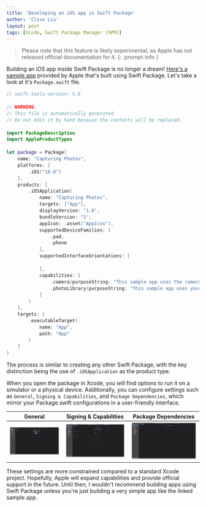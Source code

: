 ```yaml
---
title: 'Developing an iOS app in Swift Package'
author: 'Clive Liu'
layout: post
tags: [Xcode, Swift Package Manager (SPM)]
---
```


> Please note that this feature is likely experimental, as Apple has not released official documentation for it.
{: .prompt-info }

Building an iOS app inside Swift Package is no longer a dream! [Here's a sample app](https://developer.apple.com/tutorials/sample-apps/capturingphotos-camerapreview) provided by Apple that's built using Swift Package. Let's take a look at it's `Package.swift` file.

```swift
// swift-tools-version: 5.6

// WARNING:
// This file is automatically generated.
// Do not edit it by hand because the contents will be replaced.

import PackageDescription
import AppleProductTypes

let package = Package(
    name: "Capturing Photos",
    platforms: [
        .iOS("16.0")
    ],
    products: [
        .iOSApplication(
            name: "Capturing Photos",
            targets: ["App"],
            displayVersion: "1.0",
            bundleVersion: "1",
            appIcon: .asset("AppIcon"),
            supportedDeviceFamilies: [
                .pad,
                .phone
            ],
            supportedInterfaceOrientations: [

            ],
            capabilities: [
                .camera(purposeString: "This sample app uses the camera."),
                .photoLibrary(purposeString: "This sample app uses your photo library.")
            ]
        )
    ],
    targets: [
        .executableTarget(
            name: "App",
            path: "App"
        )
    ]
)
```
The process is similar to creating any other Swift Package, with the key distinction being the use of `.iOSApplication` as the product type.

When you open the package in Xcode, you will find options to run it on a simulator or a physical device. Additionally, you can configure settings such as `General`, `Signing & Capabilities`, and `Package Dependencies`, which mirror your Package.swift configurations in a user-friendly interface.

| General                                                                   | Signing & Capabilities                                                                     | Package Dependencies                                                                   |
| ------------------------------------------------------------------------- | ------------------------------------------------------------------------------------------ | -------------------------------------------------------------------------------------- |
| ![](../assets/2025/01/developing-an-ios-app-in-swift-package/general.jpg) | ![](../assets/2025/01/developing-an-ios-app-in-swift-package/signing-and-capabilities.jpg) | ![](../assets/2025/01/developing-an-ios-app-in-swift-package/package-dependencies.jpg) |

These settings are more constrained compared to a standard Xcode project. Hopefully, Apple will expand capabilities and provide official support in the future. Until then, I wouldn't recommend building apps using Swift Package unless you're just building a very simple app like the linked sample app. 




